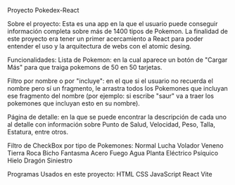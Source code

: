 Proyecto Pokedex-React

Sobre el proyecto:
Esta es una app en la que el usuario puede conseguir información completa sobre más de 1400 tipos de Pokemon. La finalidad de este proyecto era tener un primer acercamiento a React para poder entender el uso y la arquitectura de webs con el atomic desing.

Funcionalidades:
Lista de Pokemon: en la cual aparece un botón de "Cargar Más" para que traiga pokemons de 50 en 50 tarjetas.

Filtro por nombre o por "incluye": en el que si el usuario no recuerda el nombre pero sí un fragmento, le arrastra todos los Pokemones que incluyan ese fragmento del nombre (por ejemplo: si escribe "saur" va a traer los pokemones que incluyan esto en su nombre).

Página de detalle: en la que se puede encontrar la descripción de cada uno al detalle con información sobre Punto de Salud, Velocidad, Peso, Talla, Estatura, entre otros.

Filtro de CheckBox por tipo de Pokemones:
Normal
Lucha
Volador
Veneno
Tierra
Roca
Bicho
Fantasma
Acero
Fuego
Agua
Planta
Eléctrico
Psíquico
Hielo
Dragón
Siniestro

Programas Usados en este proyecto:
HTML
CSS
JavaScript
React
Vite